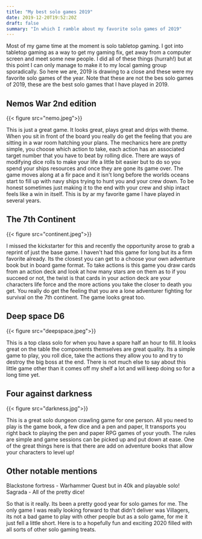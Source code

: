 ```yaml
---
title: "My best solo games 2019"
date: 2019-12-20T19:52:20Z
draft: false
summary: "In which I ramble about my favorite solo games of 2019"
---
```


Most of my game time at the moment is solo tabletop gaming. I got into tabletop gaming as a way to get my gaming fix, get away from a computer screen and meet some new people. I did all of these things (hurrah!) but at this point I can only manage to make it to my local gaming group sporadically. So here we are, 2019 is drawing to a close and these were my favorite solo games of the year. Note that these are not the bes solo games of 2019, these are the best solo games that I have played in 2019.

## Nemos War 2nd edition
{{< figure src="nemo.jpeg">}}

This is just a great game. It looks great, plays great and drips with theme. When you sit in front of the board you really do get the feeling that you are sitting 
in a war room hatching your plans. The mechanics here are pretty simple, you choose which action to take, each action has an associated target number that you have to beat by rolling dice. There are ways of modifying dice rolls to make your life a little bit easier but to do so you spend your ships resources and once they are gone its game over. The game moves along at a fir pace and it isn't long before the worlds oceans start to fill up with navy ships trying to hunt you and your crew down. To be honest sometimes just making it to the end with your crew and ship intact feels like a win in itself. This is by ar my favorite game I have played in several years.

## The 7th Continent
{{< figure src="continent.jpeg">}}

I missed the kickstarter for this and recently the opportunity arose to grab a reprint of just the base game. I haven't had this game for long but its a firm favorite already. Its the closest you can get to a choose your own adventure book but in board game format. To take actions is this game you draw cards from an action deck and look at how many stars are on them as to if you succeed or not, the twist is that cards in your action deck are your characters life force and the more actions you take the closer to death you get. You really do get the feeling that you are a lone adventurer fighting for survival on the 7th continent. The game looks great too. 

## Deep space D6
{{< figure src="deepspace.jpeg">}}

This is a top class solo for when you have a spare half an hour to fill. It looks great on the table the components themselves are great quality. Its a simple game to play, you roll dice, take the actions they allow you to and try to destroy the big boss at the end. There is not much else to say about this little game other than it comes off my shelf a lot and will keep doing so for a long time yet.

## Four against darkness
{{< figure src="darkness.jpg">}}

This is a great solo dungeon crawling game for one person. All you need to play is the game book, a few dice and a pen and paper, It transports you right back to playing the pen and paper RPG games of your youth. The rules are simple and game sessions can be picked up and put down at ease. One of the great things here is that there are add on adventure books that allow your characters to level up!

## Other notable mentions

Blackstone fortress - Warhammer Quest but in 40k and playable solo!  
Sagrada - All of the pretty dice!
  
So that is it really. Its been a pretty good year for solo games for me. The only game I was really looking forward to that didn't deliver was Villagers, its not a bad game to play with other people but as a solo game, for me it just fell a little short. Here is to a hopefully fun and exciting 2020 filled with all sorts of other solo gaming treats. 